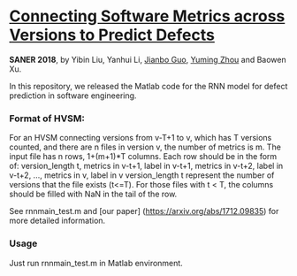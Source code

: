 # [Connecting Software Metrics across Versions to Predict Defects](https://arxiv.org/abs/1712.09835)

**SANER 2018**, by Yibin Liu, Yanhui Li, [Jianbo Guo](https://jianboguo.github.io/), [Yuming Zhou](https://cs.nju.edu.cn/zhouyuming/) and Baowen Xu.

In this repository, we released the Matlab code for the RNN model for defect prediction in software engineering. 
 
 
### Format of HVSM:
For an HVSM connecting versions from v-T+1 to v, which has T versions counted, and there are n files in version v, the number of metrics is m.
The input file has n rows, 1+(m+1)*T columns.
Each row should be in the form of: version_length t, metrics in v-t+1, label in v-t+1, metrics in v-t+2, label in v-t+2, ..., metrics in v, label in v
version_length t represent the number of versions that the file exists (t<=T).
For those files with t < T, the columns should be filled with NaN in the tail of the row.

See rnnmain_test.m and [our paper] (https://arxiv.org/abs/1712.09835) for more detailed information.

### Usage
Just run rnnmain_test.m in Matlab environment.
